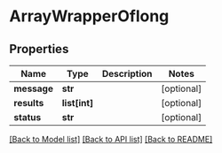 # ArrayWrapperOflong

## Properties
Name | Type | Description | Notes
------------ | ------------- | ------------- | -------------
**message** | **str** |  | [optional] 
**results** | **list[int]** |  | [optional] 
**status** | **str** |  | [optional] 

[[Back to Model list]](../README.md#documentation-for-models) [[Back to API list]](../README.md#documentation-for-api-endpoints) [[Back to README]](../README.md)

